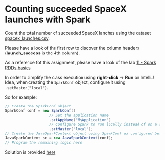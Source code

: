 # Counting succeeded SpaceX launches with Spark

Count the total number of succeeded SpaceX lanches using the dataset [spacex_launches.csv](../../datasets/spacex_launches.csv).

Please have a look of the first row to discover the column headers (**launch_success** is the 4th column).

As a reference fot this assignment, please have a look of the lab [11 - Spark RDDs basics](../labs/11-Spark_RDDs_basics/README.md)

In order to simplify the class execution using **right-click** -> **Run** on IntelliJ Idea, when creating the `SparkConf` object, configure it using `.setMaster("local")`.

So for example:

```java
// Create the SparkConf object
SparkConf conf = new SparkConf()
                    // Set the application name
                    .setAppName("MyApplication")
                    // Configure Spark to run locally instead of on a real cluster
                    .setMaster("local");
// Create the JavaSparkContext object using SparkConf as configured before
JavaSparkContext sc = new JavaSparkContext(conf);
// Program the remaining logic here
```

Solution is provided [here](./solution)